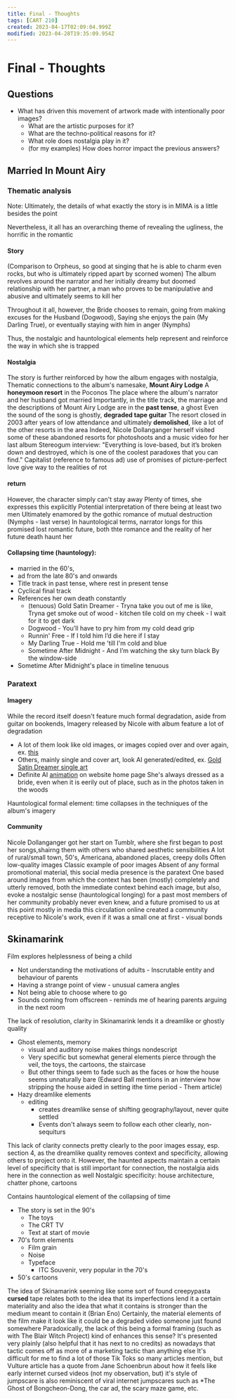 ```yaml
---
title: Final - Thoughts
tags: [CART 210]
created: 2023-04-17T02:09:04.999Z
modified: 2023-04-28T19:35:09.954Z
---
```


# Final - Thoughts

## Questions
- What has driven this movement of artwork made with intentionally poor images?
	- What are the artistic purposes for it?
	- What are the techno-political reasons for it?
	- What role does nostalgia play in it?
	- (for my examples) How does horror impact the previous answers?

## Married In Mount Airy

### Thematic analysis
Note: Ultimately, the details of what exactly the story is in MIMA is a little besides the point

Nevertheless, it all has an overarching theme of revealing the ugliness, the horrific in the romantic 

#### Story

(Comparison to Orpheus, so good at singing that he is able to charm even rocks, but who is ultimately ripped apart by scorned women)
The album revolves around the narrator and her initially dreamy but doomed relationship with her partner, a man who proves to be manipulative and abusive and ultimately seems to kill her

Throughout it all, however, the Bride chooses to remain, going from making excuses for the Husband (Dogwood), Saying she enjoys the pain (My Darling True), or eventually staying with him in anger (Nymphs)

Thus, the nostalgic and hauntological elements help represent and reinforce the way in which she is trapped

#### Nostalgia
The story is further reinforced by how the album engages with nostalgia,
Thematic connections to the album's namesake, **Mount Airy Lodge**
A **honeymoon resort** in the Poconos
The place where the album's narrator and her husband got married
Importantly, in the title track, the marriage and the descriptions of Mount Airy Lodge are in the **past tense**, a ghost
Even the sound of the song is ghostly, **degraded tape guitar**
The resort closed in 2003 after years of low attendance and ultimately **demolished**, like a lot of the other resorts in the area
Indeed, Nicole Dollanganger herself visited some of these abandoned resorts for photoshoots and a music video for her last album
Stereogum interview: "Everything is love-based, but it’s broken down and destroyed, which is one of the coolest paradoxes that you can find."
Capitalist (reference to famous ad) use of promises of picture-perfect love give way to the realities of rot 

#### return
However, the character simply can't stay away
Plenty of times, she expresses this explicitly
Potential interpretation of there being at least two men
Ultimately enamored by the gothic romance of mutual destruction (Nymphs - last verse)
In hauntological terms, narrator longs for this promised lost romantic future, both thte romance and the reality of her future death haunt her

#### Collapsing time (hauntology):
- married in the 60's,
- ad from the late 80's and onwards
- Title track in past tense, where rest in present tense
- Cyclical final track
- References her own death constantly
	- (tenuous) Gold Satin Dreamer - Tryna take you out of me is like, Tryna get smoke out of wood - kitchen tile cold on my cheek - I wait for it to get dark
	- Dogwood - You'll have to pry him from my cold dead grip
	- Runnin' Free - If I told him I’d die here if I stay 
	- My Darling True - Hold me 'till I'm cold and blue
	- Sometime After Midnight - And I’m watching the sky turn black By the window-side
- Sometime After Midnight's place in timeline tenuous

### Paratext

#### Imagery
While the record itself doesn't feature much formal degradation, aside from guitar on bookends,
Imagery released by Nicole with album feature a lot of degradation
- A lot of them look like old images, or images copied over and over again, ex. [this](./nicoleImages/brideColourFar.jpeg)
- Others, mainly single and cover art, look AI generated/edited, ex. [Gold Satin Dreamer single art](./nicoleImages/goldSatinDreamer.jpeg)
- Definite AI [animation](./nicoleImages/nicoleAnimation.GIF) on website home page
She's always dressed as a bride, even when it is eerily out of place, such as in the photos taken in the woods

Hauntological formal element: time collapses in the techniques of the album's imagery

#### Community
Nicole Dollanganger got her start on Tumblr, where she first began to post her songs,shairng them with others who shared aesthetic sensibilities
A lot of rural/small town, 50's, Americana, abandoned places, creepy dolls
Often low-quality images
Classic example of poor images
Absent of any formal promotional material, this social media presence is the paratext
One based around images from which the context has been (mostly) completely and utterly removed, both the immediate context behind each image, but also,
evoke a nostalgic sense (hauntological longing) for a past most members of her community probably never even knew, and a future promised to us at this point mostly in media
this circulation online created a community receptive to Nicole's work, even if it was a small one at first - visual bonds

## Skinamarink

Film explores helplessness of being a child
- Not understanding the motivations of adults - Inscrutable entity and behaviour of parents
- Having a strange point of view - unusual camera angles
- Not being able to choose where to go
- Sounds coming from offscreen - reminds me of hearing parents arguing in the next room

The lack of resolution, clarity in Skinamarink lends it a dreamlike or ghostly quality
- Ghost elements, memory
	- visual and auditory noise makes things nondescript
	- Very specific but somewhat general elements pierce through the veil, the toys, the cartoons, the staircase
	- But other things seem to fade such as the faces or how the house seems unnaturally bare (Edward Ball mentions in an interview how stripping the house aided in setting ithe time period - Them article)
- Hazy dreamlike elements
	- editing
		- creates dreamlike sense of shifting geography/layout, never quite settled
		- Events don't always seem to follow each other clearly, non-sequiturs

This lack of clarity connects pretty clearly to the poor images essay, esp. section 4, as the dreamlike quality removes context and specificity, allowing others to project onto it.
However, the haunted aspects maintain a certain level of specificity that is still important for connection, the nostalgia aids here in the connection as well
Nostalgic specificity: house architecture, chatter phone, cartoons


Contains hauntological element of the collapsing of time
- The story is set in the 90's
	- The toys
	- The CRT TV
	- Text at start of movie
- 70's form elements
	- Film grain
	- Noise
	- Typeface
		- ITC Souvenir, very popular in the 70's
- 50's cartoons

The idea of Skinamarink seeming like some sort of found creepypasta **cursed** tape relates both to the idea that its imperfections lend it a certain materiality and also the idea that what it contains is stronger than the medium meant to contain it (Brian Eno)
Certainly, the material elements of the film make it look like it could be a degraded video someone just found somewhere
Paradoxically, the lack of this being a formal framing (such as with The Blair Witch Project) kind of enhances this sense? It's presented very plainly (also helpful that it has next to no credits) as nowadays that tactic comes off as more of a marketing tactic than anything else
It's difficult for me to find a lot of those Tik Toks so many articles mention, but Vulture article has a quote from Jane Schoenbrun about how it feels like early internet cursed videos
(not my observation, but) it's style of jumpscare is also reminiscent of viral internet jumpscares such as *The Ghost of Bongcheon-Dong, the car ad, the scary maze game, etc.

